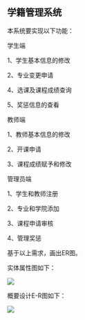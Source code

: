 ## 学籍管理系统

本系统要实现以下功能：

学生端

1、学生基本信息的修改

2、专业变更申请

4、选课及课程成绩查询

5、奖惩信息的查看

教师端

1、教师基本信息的修改

2、开课申请

3、课程成绩赋予和修改

管理员端

1、学生和教师注册

2、专业和学院添加

3、课程申请审核

4、管理奖惩

基于以上需求，画出ER图。

实体属性图如下：

![](F:\Grade%20three\DataBase\lab2\ER图\实体属性图.jpg)

概要设计E-R图如下：

![](F:\Grade%20three\DataBase\lab2\ER图\概要设计ER图.jpg)

